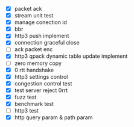 - [x] packet ack
- [x] stream unit test
- [x] manage conection id
- [x] bbr
- [x] http3 push implement
- [x] connection graceful close
- [ ] ack packet enc
- [x] http3 qpack dynamic table update implement
- [ ] zero memory copy
- [x] 0 rtt handshake
- [x] http3 settings control
- [x] congestion control test
- [x] test server reject 0rrt 
- [x] fuzz test
- [x] benchmark test
- [ ] http3 test
- [x] http query param & path param